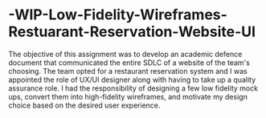 # -WIP-Low-Fidelity-Wireframes-Restuarant-Reservation-Website-UI
The objective of this assignment was to develop an academic defence document that communicated the entire SDLC of a website of the team's choosing. The team opted for a restaurant reservation system and I was appointed the role of UX/UI designer along with having to take up a quality assurance role. I had the responsibility of designing a few low fidelity mock ups, convert them into high-fidelity wireframes, and motivate my design choice based on the desired user experience.
